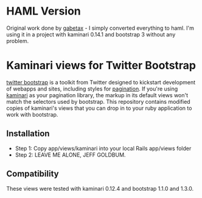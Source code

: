 # HAML Version

Original work done by [gabetax](https://github.com/gabetax/twitter-bootstrap-kaminari-views) - I simply converted everything to haml.
I'm using it in a project with kaminari 0.14.1 and bootstrap 3 without any problem.


# Kaminari views for Twitter Bootstrap

[twitter bootstrap](https://github.com/twitter/bootstrap) is a toolkit from Twitter designed to kickstart development of webapps and sites, including styles for [pagination](http://twitter.github.com/bootstrap/#navigation).  If you're using [kaminari](https://github.com/amatsuda/kaminari) as your pagination library, the markup in its default views won't match the selectors used by bootstrap.  This repository contains modified copies of kaminari's views that you can drop in to your ruby application to work with bootstrap.

## Installation
* Step 1: Copy app/views/kaminari into your local Rails app/views folder
* Step 2: LEAVE ME ALONE, JEFF GOLDBUM.

## Compatibility
These views were tested with kaminari 0.12.4 and bootstrap 1.1.0 and 1.3.0.
